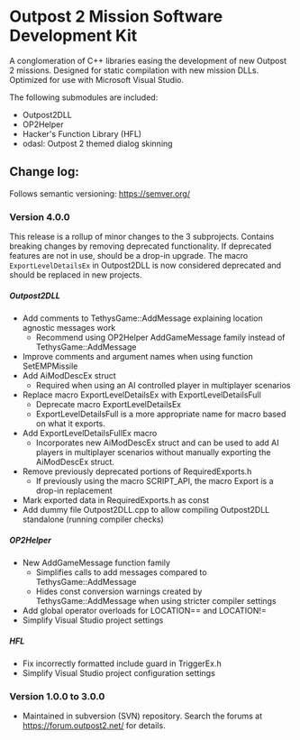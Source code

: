 # Outpost 2 Mission Software Development Kit

A conglomeration of C++ libraries easing the development of new Outpost 2 missions. Designed for static compilation with new mission DLLs. Optimized for use with Microsoft Visual Studio.

The following submodules are included:

 - Outpost2DLL
 - OP2Helper
 - Hacker's Function Library (HFL)
 - odasl: Outpost 2 themed dialog skinning
 
## Change log:
Follows semantic versioning: https://semver.org/

### Version 4.0.0
This release is a rollup of minor changes to the 3 subprojects. Contains breaking changes by removing deprecated functionality. If deprecated features are not in use, should be a drop-in upgrade. The macro `ExportLevelDetailsEx` in Outpost2DLL is now considered deprecated and should be replaced in new projects.

##### Outpost2DLL
 - Add comments to TethysGame::AddMessage explaining location agnostic messages work
   - Recommend using OP2Helper AddGameMessage family instead of TethysGame::AddMessage
 - Improve comments and argument names when using function SetEMPMissile
 - Add AiModDescEx struct
   - Required when using an AI controlled player in multiplayer scenarios
 - Replace macro ExportLevelDetailsEx with ExportLevelDetailsFull
   - Deprecate macro ExportLevelDetailsEx
   - ExportLevelDetailsFull is a more appropriate name for macro based on what it exports.
 - Add ExportLevelDetailsFullEx macro
   - Incorporates new AiModDescEx struct and can be used to add AI players in multiplayer scenarios without manually exporting the AiModDescEx struct.
 - Remove previously deprecated portions of RequiredExports.h
   - If previously using the macro SCRIPT_API, the macro Export is a drop-in replacement
 - Mark exported data in RequiredExports.h as const
 - Add dummy file Outpost2DLL.cpp to allow compiling Outpost2DLL standalone (running compiler checks)
 
##### OP2Helper
 - New AddGameMessage function family
   - Simplifies calls to add messages compared to TethysGame::AddMessage
   - Hides const conversion warnings created by TethysGame::AddMessage when using stricter compiler settings
 - Add global operator overloads for LOCATION== and LOCATION!=
 - Simplify Visual Studio project settings
 
##### HFL
 - Fix incorrectly formatted include guard in TriggerEx.h
 - Simplify Visual Studio project configuration settings

 
### Version 1.0.0 to 3.0.0
 - Maintained in subversion (SVN) repository. Search the forums at https://forum.outpost2.net/ for details.
